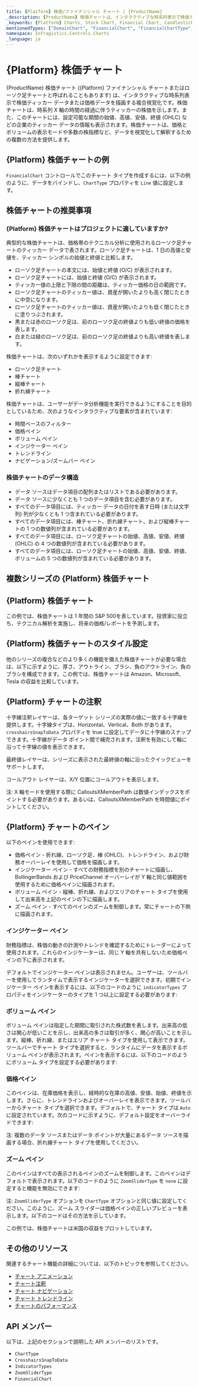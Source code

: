 ```yaml
---
title: {Platform} 株価/ファイナンシャル チャート | {ProductName}
_description: {ProductName} 株価チャートは、インタラクティブな時系列表示で株価ティッカー データまたは価格データを描画する複合視覚化です。無料でお試しください。
_keywords: {Platform} Charts, Stock Chart, Financial Chart, Candlestick Chart, OHLC Chart, Infragistics, {Platform} チャート, 株価チャート, ファイナンシャル チャート, ローソク足チャート, OHLC チャート, インフラジスティックス
mentionedTypes: ["DomainChart", "FinancialChart", "FinancialChartType", "IndicatorTypes", "ZoomSliderType", 'Series']
namespace: Infragistics.Controls.Charts
_language: ja
---
```

# {Platform} 株価チャート

{ProductName} 株価チャート ({Platform} ファイナンシャル チャートまたはローソク足チャートと呼ばれることもあります) は、インタラクティブな時系列表示で株価ティッカー データまたは価格データを描画する複合視覚化です。株価チャートは、時系列 X 軸の時間の経過に伴うティッカーの株価を示します。また、このチャートには、設定可能な期間の始値、高値、安値、終値 (OHLC) などの企業のティッカー データの情報も表示されます。株価チャートは、価格とボリュームの表示モードや多数の株指標など、データを視覚化して解釈するための複数の方法を提供します。

## {Platform} 株価チャートの例

`FinancialChart` コントロールでこのチャート タイプを作成するには、以下の例のように、データをバインドし、`ChartType` プロパティを `Line` 値に設定します。

<code-view style="height: 600px"
           data-demos-base-url="{environment:dvDemosBaseUrl}"
           iframe-src="{environment:dvDemosBaseUrl}/charts/financial-chart-multiple-data"
           github-src="charts/financial-chart/multiple-data"
           alt="{Platform} 株価チャートの例" >
</code-view>

<div class="divider--half"></div>

## 株価チャートの推奨事項

### {Platform} 株価チャートはプロジェクトに適していますか?

典型的な株価チャートは、価格帯のテクニカル分析に使用されるローソク足チャートのティッカー データで表されます。ローソク足チャートは、1 日の高値と安値を、ティッカー シンボルの始値と終値と比較します。

- ローソク足チャートの本文には、始値と終値 (O/C) が表示されます。
- ローソク足チャートには、始値と終値 (O/C) が表示されます。
- ティッカー値の上限と下限の間の距離は、ティッカー価格の日の範囲です。
- ローソク足チャートのティッカー値は、資産が開いたよりも高く閉じたときに中空になります。
- ローソク足チャートのティッカー値は、資産が開いたよりも低く閉じたときに塗りつぶされます。
- 黒または赤のローソク足は、前のローソク足の終値よりも低い終値の価格を表します。
- 白または緑のローソク足は、前のローソク足の終値よりも高い終値を表します。

株価チャートは、次のいずれかを表示するように設定できます:

- ローソク足チャート
- 棒チャート
- 縦棒チャート
- 折れ線チャート

株価チャートは、ユーザーがデータ分析機能を実行できるようにすることを目的としているため、次のようなインタラクティブな要素が含まれています:

- 時間ベースのフィルター
- 価格ペイン
- ボリューム ペイン
- インジケーター ペイン
- トレンドライン
- ナビゲーション/ズームバー ペイン

### 株価チャートのデータ構造

- データ ソースはデータ項目の配列またはリストである必要があります。
- データ ソースに少なくとも 1 つのデータ項目を含む必要があります。
- すべてのデータ項目には、ティッカー データの日付を表す日時 (または文字列) 列が少なくとも 1 つ含まれている必要があります。
- すべてのデータ項目には、棒チャート、折れ線チャート、および縦棒チャートの 1 つの数値列が含まれている必要があります。
- すべてのデータ項目には、ローソク足チャートの始値、高値、安値、終値 (OHLC) の 4 つの数値列が含まれている必要があります。
- すべてのデータ項目には、ローソク足チャートの始値、高値、安値、終値、ボリュームの 5 つの数値列が含まれている必要があります。

## 複数シリーズの {Platform} 株価チャート

<code-view style="height: 600px"
           data-demos-base-url="{environment:dvDemosBaseUrl}"
           iframe-src="{environment:dvDemosBaseUrl}/charts/financial-chart-multiple-data"
           github-src="charts/financial-chart/multiple-data"
           alt="{Platform} 株価指数チャート" >
</code-view>

<div class="divider--half"></div>

## {Platform} 株価チャート

この例では、株価チャートは 1 年間の S&P 500を表しています。投資家に役立ち、テクニカル解析を実施し、将来の価格/レポートを予測します。

<code-view style="height: 600px"
           data-demos-base-url="{environment:dvDemosBaseUrl}"
           iframe-src="{environment:dvDemosBaseUrl}/charts/financial-chart-stock-index-chart"
           github-src="charts/financial-chart/stock-index-chart"
           alt="{Platform} 株価指数チャート" >
</code-view>

<div class="divider--half"></div>

## {Platform} 株価チャートのスタイル設定

他のシリーズの複合などのより多くの機能を備えた株価チャートが必要な場合は、以下に示すように、厚さ、アウトライン、ブラシ、負のアウトライン、負のブラシを構成できます。この例では、株価チャートは Amazon、Microsoft、Tesla の収益を比較しています。


<code-view style="height: 600px"
           data-demos-base-url="{environment:dvDemosBaseUrl}"
           iframe-src="{environment:dvDemosBaseUrl}/charts/financial-chart-styling"
           alt="{Platform} 株価指数チャート" >
</code-view>

<div class="divider--half"></div>

## {Platform} チャートの注釈

十字線注釈レイヤーは、各ターゲット シリーズの実際の値に一致する十字線を提供します。十字線タイプは、Horizontal、Vertical、Both があります。`crosshairsSnapToData` プロパティを true に設定してデータに十字線のスナップできます。十字線がデータ ポイント間で補完されます。注釈を有効にして軸に沿って十字線の値を表示できます。

最終値レイヤーは、シリーズに表示された最終値の軸に沿ったクイックビューをサポートします。

コールアウト レイヤーは、X/Y 位置にコールアウトを表示します。

注: X 軸モードを使用する際に CalloutsXMemberPath は数値インデックスをポイントする必要があります。あるいは、CalloutsXMemberPath を時間値にポイントしてください。

<code-view style="height: 600px"
           data-demos-base-url="{environment:dvDemosBaseUrl}"
           iframe-src="{environment:dvDemosBaseUrl}/charts/financial-chart-annotations"
           github-src="charts/financial-chart/annotations"
           alt="{Platform} チャートの注釈" >
</code-view>

<div class="divider--half"></div>

## {Platform} チャートのペイン

以下のペインを使用できます:

- 価格ペイン - 折れ線、ローソク足、棒 (OHLC)、トレンドライン、および財務オーバーレイを使用して価格を描画します。
- インジケーター ペイン - すべての財務指標を別のチャートに描画し、BollingerBands および PriceChannel オーバーレイが Y 軸と同じ値範囲を使用するために価格ペインに描画されます。
- ボリューム ペイン - 縦棒、折れ線、およびエリアのチャート タイプを使用して出来高を上記のペインの下に描画します。
- ズーム ペイン - すべてのペインのズームを制御します。常にチャートの下側に描画されます。

### インジケーター ペイン
財務指標は、株価の動きの計測やトレンドを確認するためにトレーダーによって使用されます。これらのインジケーターは、同じ Y 軸を共有しないため価格ペインの下に表示されます。

デフォルトでインジケーター ペインは表示されません。ユーザーは、ツールバーを使用してランタイムで表示するインジケーターを選択できます。初期でインジケーター ペインを表示するには、以下のコードのように `indicatorTypes` プロパティをインジケーターのタイプを 1 つ以上に設定する必要があります:

### ボリューム ペイン
ボリューム ペインは指定した期間に取引された株式数を表します。出来高の低さは関心が低いことを示し、出来高の多さは取引が多く、関心が高いことを示します。縦棒、折れ線、またはエリア チャート タイプを使用して表示できます。ツールバーでチャート タイプを選択すると、ランタイムにデータを表示するボリューム ペインが表示されます。ペインを表示するには、以下のコードのようにボリューム タイプを設定する必要があります:

### 価格ペイン
このペインは、在庫価格を表示し、経時的な在庫の高値、安値、始値、終値を示します。さらに、トレンドラインおよびオーバーレイを表示できます。ツールバーからチャート タイプを選択できます。デフォルトで、チャート タイプは `Auto` に設定されています。次のコードに示すように、デフォルト設定をオーバーライドできます:

注: 複数のデータ ソースまたはデータ ポイントが大量にあるデータ ソースを描画する場合、折れ線チャート タイプを使用してください。

### ズーム ペイン
このペインはすべての表示されるペインのズームを制御します。このペインはデフォルトで表示されます。以下のコードのように `ZoomSliderType` を `none` に設定すると機能を無効にできます:

注: `ZoomSliderType` オプションを `ChartType` オプションと同じ値に設定してください。このように、ズーム スライダーは価格ペインの正しいプレビューを表示します。以下のコードはその方法を示しています。

この例では、株価チャートは米国の収益をプロットしています。

<code-view style="height: 600px"
           data-demos-base-url="{environment:dvDemosBaseUrl}"
           iframe-src="{environment:dvDemosBaseUrl}/charts/financial-chart-panes"
           github-src="charts/financial-chart/panes"
           alt="{Platform} チャートのペイン" >
</code-view>

<div class="divider--half"></div>

## その他のリソース

関連するチャート機能の詳細については、以下のトピックを参照してください。

- [チャート アニメーション](../features/chart-animations.md)
- [チャート注釈](../features/chart-annotations.md)
- [チャート ナビゲーション](../features/chart-navigation.md)
- [チャート トレンドライン](../features/chart-trendlines.md)
- [チャートのパフォーマンス](../features/chart-performance.md)

## API メンバー

以下は、上記のセクションで説明した API メンバーのリストです。

- `ChartType`
- `CrosshairsSnapToData`
- `IndicatorTypes`
- `ZoomSliderType`
- `FinancialChart`
